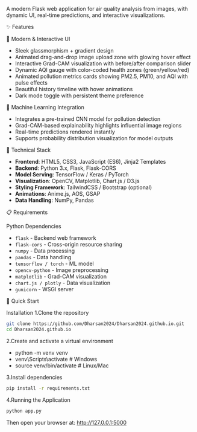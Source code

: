 A modern Flask web application for air quality analysis from images, with dynamic UI, real-time predictions, and interactive visualizations.

✨ Features

🎨 Modern & Interactive UI
- Sleek glassmorphism + gradient design
- Animated drag-and-drop image upload zone with glowing hover effect
- Interactive Grad-CAM visualization with before/after comparison slider
- Dynamic AQI gauge with color-coded health zones (green/yellow/red)
- Animated pollution metrics cards showing PM2.5, PM10, and AQI with pulse effects
- Beautiful history timeline with hover animations
- Dark mode toggle with persistent theme preference

🧠 Machine Learning Integration
- Integrates a pre-trained CNN model for pollution detection
- Grad-CAM-based explainability highlights influential image regions
- Real-time predictions rendered instantly
- Supports probability distribution visualization for model outputs

🧩 Technical Stack
- **Frontend**: HTML5, CSS3, JavaScript (ES6), Jinja2 Templates
- **Backend**: Python 3.x, Flask, Flask-CORS
- **Model Serving**: TensorFlow / Keras / PyTorch
- **Visualization**: OpenCV, Matplotlib, Chart.js / D3.js
- **Styling Framework**: TailwindCSS / Bootstrap (optional)
- **Animations**: Anime.js, AOS, GSAP
- **Data Handling**: NumPy, Pandas

📋 Requirements

Python Dependencies

- `flask` - Backend web framework
- `flask-cors` - Cross-origin resource sharing
- `numpy` - Data processing
- `pandas` - Data handling
- `tensorflow / torch` - ML model
- `opencv-python` - Image preprocessing
- `matplotlib` - Grad-CAM visualization
- `chart.js / plotly` - Data visualization
- `gunicorn` - WSGI server

🚀 Quick Start

Installation
1.Clone the repository
  ```bash
git clone https://github.com/Dharsan2024/Dharsan2024.github.io.git
cd Dharsan2024.github.io
 ```

2.Create and activate a virtual environment

- python -m venv venv
- venv\Scripts\activate      # Windows
- source venv/bin/activate   # Linux/Mac

3.Install dependencies
```bash
pip install -r requirements.txt
 ```

4.Running the Application
```bash
python app.py
 ```
Then open your browser at: http://127.0.0.1:5000



